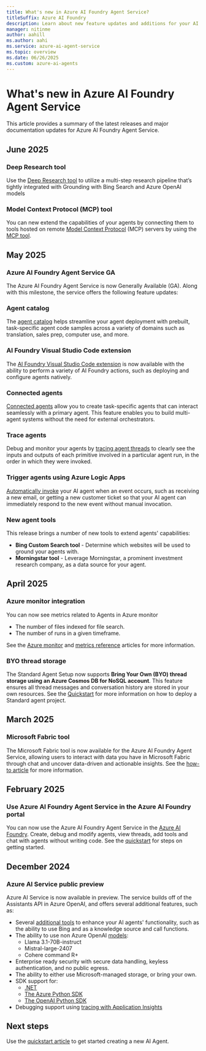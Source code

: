```yaml
---
title: What's new in Azure AI Foundry Agent Service?
titleSuffix: Azure AI Foundry
description: Learn about new feature updates and additions for your AI Agents.
manager: nitinme
author: aahill
ms.author: aahi
ms.service: azure-ai-agent-service
ms.topic: overview
ms.date: 06/26/2025
ms.custom: azure-ai-agents
---
```


# What's new in Azure AI Foundry Agent Service

This article provides a summary of the latest releases and major documentation updates for Azure AI Foundry Agent Service.

## June 2025

### Deep Research tool

Use the [Deep Research tool](./how-to/tools/deep-research.md) to utilize a multi-step research pipeline that’s tightly integrated with Grounding with Bing Search and Azure OpenAI models

### Model Context Protocol (MCP) tool

You can new extend the capabilities of your agents by connecting them to tools hosted on remote [Model Context Protocol](https://modelcontextprotocol.io/introduction) (MCP) servers by using the [MCP tool](./how-to/tools/model-context-protocol.md). 

## May 2025

### Azure AI Foundry Agent Service GA

The Azure AI Foundry Agent Service is now Generally Available (GA). Along with this milestone, the service offers the following feature updates:

### Agent catalog

The [agent catalog](concepts\agent-catalog.md) helps streamline your agent deployment with prebuilt, task-specific agent code samples across a variety of domains such as translation, sales prep, computer use, and more.

### AI Foundry Visual Studio Code extension

The [AI Foundry Visual Studio Code extension](../../ai-foundry/how-to/develop/vs-code-agents.md?context=/azure/ai-services/agents/context/context) is now available with the ability to perform a variety of AI Foundry actions, such as deploying and configure agents natively.

### Connected agents

[Connected agents](how-to\connected-agents.md) allow you to create task-specific agents that can interact seamlessly with a primary agent. This feature enables you to build multi-agent systems without the need for external orchestrators.

### Trace agents

Debug and monitor your agents by [tracing agent threads](concepts\tracing.md) to clearly see the inputs and outputs of each primitive involved in a particular agent run, in the order in which they were invoked. 

### Trigger agents using Azure Logic Apps 

[Automatically invoke](how-to\triggers.md) your AI agent when an event occurs, such as receiving a new email, or getting a new customer ticket so that your AI agent can immediately respond to the new event without manual invocation.

### New agent tools

This release brings a number of new tools to extend agents' capabilities:

* **Bing Custom Search tool** - Determine which websites will be used to ground your agents with. 
* **Morningstar tool** - Leverage Morningstar, a prominent investment research company, as a data source for your agent. 

## April 2025

### Azure monitor integration

You can now see metrics related to Agents in Azure monitor
* The number of files indexed for file search.
* The number of runs in a given timeframe.

See the [Azure monitor](./how-to/metrics.md) and [metrics reference](./reference/monitor-service.md) articles for more information.

### BYO thread storage
The Standard Agent Setup now supports **Bring Your Own (BYO) thread storage using an Azure Cosmos DB for NoSQL account**. This feature ensures all thread messages and conversation history are stored in your own resources. See the [Quickstart](quickstart.md) for more information on how to deploy a Standard agent project.


## March 2025

### Microsoft Fabric tool

The Microsoft Fabric tool is now available for the Azure AI Foundry Agent Service, allowing users to interact with data you have in Microsoft Fabric through chat and uncover data-driven and actionable insights. See the [how-to article](how-to\tools\fabric.md) for more information.

## February 2025

### Use Azure AI Foundry Agent Service in the Azure AI Foundry portal

You can now use the Azure AI Foundry Agent Service in the [Azure AI Foundry](https://ai.azure.com/?cid=learnDocs). Create, debug and modify agents, view threads, add tools and chat with agents without writing code. See the [quickstart](quickstart.md?pivots=ai-foundry) for steps on getting started. 

## December 2024

### Azure AI Service public preview

Azure AI Service is now available in preview. The service builds off of the Assistants API in Azure OpenAI, and offers several additional features, such as:

* Several [additional tools](how-to\tools\overview.md) to enhance your AI agents' functionality, such as the ability to use Bing and as a knowledge source and call functions. 
* The ability to use non Azure OpenAI [models](concepts\model-region-support.md): 
    * Llama 3.1-70B-instruct
    * Mistral-large-2407    
    * Cohere command R+
* Enterprise ready security with secure data handling, keyless authentication, and no public egress.
* The ability to either use Microsoft-managed storage, or bring your own.
* SDK support for:
    * [.NET](quickstart.md?pivots=programming-language-csharp) 
    * [The Azure Python SDK](quickstart.md?pivots=programming-language-python-azure)  
    * [The OpenAI Python SDK](quickstart.md?pivots=programming-language-python-openai)   
* Debugging support using [tracing with Application Insights](concepts\tracing.md)

## Next steps

Use the [quickstart article](quickstart.md) to get started creating a new AI Agent.
